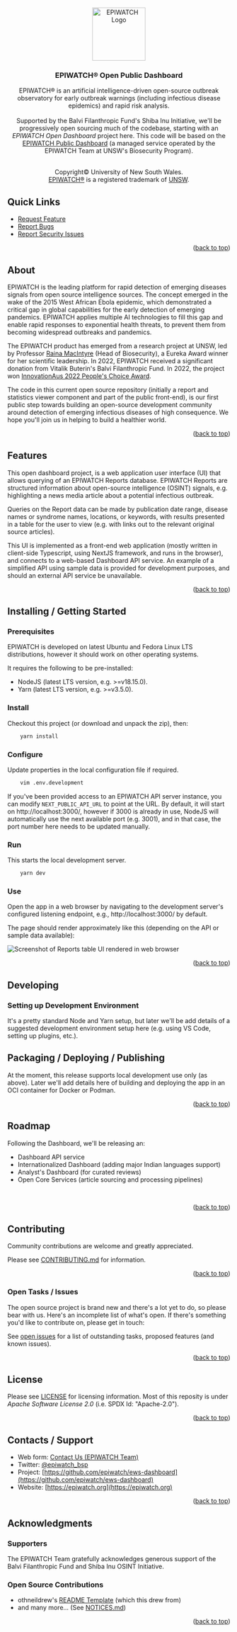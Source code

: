 <!--
SPDX-FileCopyrightText: 2023 University of New South Wales <copyright@unsw.edu.au>
SPDX-License-Identifier: Apache-2.0
-->

<a name="readme-top"></a>

<br />
<div align="center">
  <a href="https://github.com/epiwatch/ews-dashboard/">
    <img src="public/epiwatch-logo.svg" alt="EPIWATCH Logo" width="120" height="120">
  </a>

<h3 align="center">EPIWATCH&reg; Open Public Dashboard</h3>

  <p align="center">
    EPIWATCH&reg; is an artificial intelligence-driven open-source outbreak observatory for early outbreak warnings (including infectious disease epidemics) and rapid risk analysis.
    <br />
    <br />
    Supported by the Balvi Filanthropic Fund's Shiba Inu Initiative, we'll be progressively open sourcing much of the codebase, starting with an <em>EPIWATCH Open Dashboard</em> project here. This code will be based on the <a href="https://www.epiwatch.org/reports">EPIWATCH Public Dashboard</a> (a managed service operated by the EPIWATCH Team at UNSW's Biosecurity Program).
    <br />
    <br />
  </p>
  <p>
    Copyright&copy; University of New South Wales.<br/><a href="https://www.epiwatch.org/">EPIWATCH&reg;</a> is a registered trademark of <a href="https://www.unsw.edu.au/">UNSW</a>.
  </p>
</div>


## Quick Links

* [Request Feature](https://github.com/epiwatch/ews-dashboard/issues)
* [Report Bugs](https://github.com/epiwatch/ews-dashboard/issues)
* [Report Security Issues](SECURITY.md)

<p align="right">(<a href="#readme-top">back to top</a>)</p>


<!-- ABOUT THE PROJECT -->
## About

EPIWATCH is the leading platform for rapid detection of emerging diseases signals from open source intelligence sources. The concept emerged in the wake of the 2015 West African Ebola epidemic, which demonstrated a critical gap in global capabilities for the early detection of emerging pandemics. EPIWATCH applies multiple AI technologies to fill this gap and enable rapid responses to exponential health threats, to prevent them from becoming widespread outbreaks and pandemics.

The EPIWATCH product has emerged from a research project at UNSW, led by Professor <a href="https://research.unsw.edu.au/people/professor-raina-macintyre">Raina MacIntyre</a> (Head of Biosecurity), a Eureka Award winner for her scientific leadership. In 2022, EPIWATCH received a significant donation from Vitalik Buterin's Balvi Filanthropic Fund. In 2022, the project won <a href="https://www.innovationaus.com/videos/innovationaus-awards-2022-highlights/">InnovationAus 2022 People's Choice Award</a>.

The code in this current open source repository (initially a report and statistics viewer component and part of the public front-end), is our first public step towards building an open-source development community around detection of emerging infectious diseases of high consequence. We hope you'll join us in helping to build a healthier world.


<p align="right">(<a href="#readme-top">back to top</a>)</p>


## Features

This open dashboard project, is a web application user interface (UI) that allows querying of an EPIWATCH Reports database. EPIWATCH Reports are structured information about open-source intelligence (OSINT) signals, e.g. highlighting a news media article about a potential infectious outbreak.

Queries on the Report data can be made by publication date range, disease names or syndrome names, locations, or keywords, with results presented in a table for the user to view (e.g. with links out to the relevant original source articles).

This UI is implemented as a front-end web application (mostly written in client-side Typescript, using NextJS framework, and runs in the browser), and connects to a web-based Dashboard API service. An example of a simplified API using sample data is provided for development purposes, and should an external API service be unavailable.



<p align="right">(<a href="#readme-top">back to top</a>)</p>

## Installing / Getting Started

### Prerequisites

EPIWATCH is developed on latest Ubuntu and Fedora Linux LTS distributions, however it should work on other operating systems.

It requires the following to be pre-installed:

- NodeJS (latest LTS version, e.g. >=v18.15.0).
- Yarn (latest LTS version, e.g. >=v3.5.0).

### Install

Checkout this project (or download and unpack the zip), then:

```sh
    yarn install
```

### Configure
Update properties in the local configuration file if required.

```sh
    vim .env.development
```

If you've been provided access to an EPIWATCH API server instance, you can modify ```NEXT_PUBLIC_API_URL``` to point at the URL. By default, it will start on http://localhost:3000/, however if 3000 is already in use, NodeJS will automatically use the next available port (e.g. 3001), and in that case, the port number here needs to be updated manually.


### Run

This starts the local development server.

```sh
    yarn dev
```


### Use

Open the app in a web browser by navigating to the development server's configured listening endpoint, e.g., http://localhost:3000/ by default.

The page should render approximately like this (depending on the API or sample data available):

<img src="public/ews-dashboard-dataset.png" alt="Screenshot of Reports table UI rendered in web browser"/>

<p align="right">(<a href="#readme-top">back to top</a>)</p>

## Developing
### Setting up Development Environment

It's a pretty standard Node and Yarn setup, but later we'll be add details of a suggested development environment setup here (e.g. using VS Code, setting up plugins, etc.).


## Packaging / Deploying / Publishing

At the moment, this release supports local development use only (as above). Later we'll add details here of building and deploying the app in an OCI container for Docker or Podman.

<p align="right">(<a href="#readme-top">back to top</a>)</p>


## Roadmap

Following the Dashboard, we'll be releasing an:
- Dashboard API service
- Internationalized Dashboard (adding major Indian languages support)
- Analyst's Dashboard (for curated reviews)
- Open Core Services (article sourcing and processing pipelines)

<br/>
<p align="right">(<a href="#readme-top">back to top</a>)</p>


## Contributing

Community contributions are welcome and greatly appreciated.

Please see [CONTRIBUTING.md](CONTRIBUTING.md) for information.</p>

<p align="right">(<a href="#readme-top">back to top</a>)</p>

### Open Tasks / Issues

The open source project is brand new and there's a lot yet to do, so please bear with us. Here's an incomplete list of what's open. If there's something you'd like to contribute on, please get in touch:

See [open issues](https://github.com/epiwatch/ews-dashboard/issues) for a list of outstanding tasks, proposed features (and known issues).


<p align="right">(<a href="#readme-top">back to top</a>)</p>



## License

Please see [LICENSE](LICENSE) for licensing information. Most of this reposity is under *Apache Software License 2.0* (i.e. SPDX Id: "Apache-2.0").

<p align="right">(<a href="#readme-top">back to top</a>)</p>



## Contacts / Support

- Web form: [Contact Us (EPIWATCH Team)](https://www.epiwatch.org/contact)
- Twitter: [@epiwatch_bsp](https://twitter.com/epiwatch_bsp)
- Project:  [https://github.com/epiwatch/ews-dashboard](https://github.com/epiwatch/ews-dashboard)
- Website:  [https://epiwatch.org](https://epiwatch.org)

<p align="right">(<a href="#readme-top">back to top</a>)</p>



## Acknowledgments

### Supporters

The EPIWATCH Team gratefully acknowledges generous support of the Balvi Filanthropic Fund and Shiba Inu OSINT Initiative.


### Open Source Contributions

* othneildrew's [README Template](https://github.com/othneildrew/Best-README-Template/) (which this drew from)
* []() and many more... (See [NOTICES.md](NOTICES.md))

<p align="right">(<a href="#readme-top">back to top</a>)</p>
